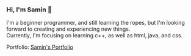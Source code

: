 ### Hi, I'm Samin 👋
I'm a beginner programmer, and still learning the ropes, but I'm looking forward to creating and experiencing new things.  
Currently, I'm focusing on learning c++, as well as html, java, and css.  

Portfolio: [Samin's Portfolio](https://samin-a1.github.io/Portfolio/)

<!--
**Samin-A1/Samin-A1** is a ✨ _special_ ✨ repository because its `README.md` (this file) appears on your GitHub profile.

Here are some ideas to get you started:

- 🔭 I’m currently working on ...
- 🌱 I’m currently learning ...
- 👯 I’m looking to collaborate on ...
- 🤔 I’m looking for help with ...
- 💬 Ask me about ...
- 📫 How to reach me: ...
- 😄 Pronouns: ...
- ⚡ Fun fact: ...
-->
